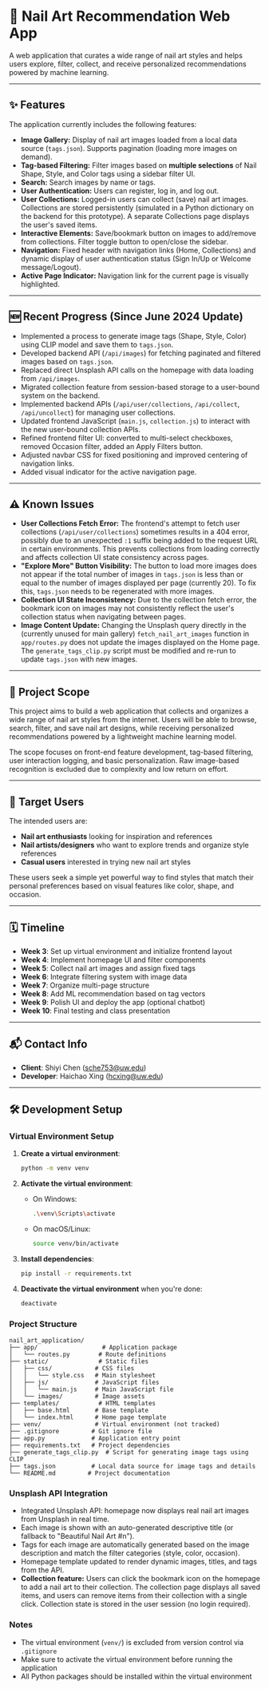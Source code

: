 # 💅 Nail Art Recommendation Web App

A web application that curates a wide range of nail art styles and helps users explore, filter, collect, and receive personalized recommendations powered by machine learning.

---

## ✨ Features

The application currently includes the following features:

- **Image Gallery:** Display of nail art images loaded from a local data source (`tags.json`). Supports pagination (loading more images on demand).
- **Tag-based Filtering:** Filter images based on **multiple selections** of Nail Shape, Style, and Color tags using a sidebar filter UI.
- **Search:** Search images by name or tags.
- **User Authentication:** Users can register, log in, and log out.
- **User Collections:** Logged-in users can collect (save) nail art images. Collections are stored persistently (simulated in a Python dictionary on the backend for this prototype). A separate Collections page displays the user's saved items.
- **Interactive Elements:** Save/bookmark button on images to add/remove from collections. Filter toggle button to open/close the sidebar.
- **Navigation:** Fixed header with navigation links (Home, Collections) and dynamic display of user authentication status (Sign In/Up or Welcome message/Logout).
- **Active Page Indicator:** Navigation link for the current page is visually highlighted.

---

## 🆕 Recent Progress (Since June 2024 Update)

- Implemented a process to generate image tags (Shape, Style, Color) using CLIP model and save them to `tags.json`.
- Developed backend API (`/api/images`) for fetching paginated and filtered images based on `tags.json`.
- Replaced direct Unsplash API calls on the homepage with data loading from `/api/images`.
- Migrated collection feature from session-based storage to a user-bound system on the backend.
- Implemented backend APIs (`/api/user/collections`, `/api/collect`, `/api/uncollect`) for managing user collections.
- Updated frontend JavaScript (`main.js`, `collection.js`) to interact with the new user-bound collection APIs.
- Refined frontend filter UI: converted to multi-select checkboxes, removed Occasion filter, added an Apply Filters button.
- Adjusted navbar CSS for fixed positioning and improved centering of navigation links.
- Added visual indicator for the active navigation page.

---

## ⚠️ Known Issues

- **User Collections Fetch Error:** The frontend's attempt to fetch user collections (`/api/user/collections`) sometimes results in a 404 error, possibly due to an unexpected `:1` suffix being added to the request URL in certain environments. This prevents collections from loading correctly and affects collection UI state consistency across pages.
- **"Explore More" Button Visibility:** The button to load more images does not appear if the total number of images in `tags.json` is less than or equal to the number of images displayed per page (currently 20). To fix this, `tags.json` needs to be regenerated with more images.
- **Collection UI State Inconsistency:** Due to the collection fetch error, the bookmark icon on images may not consistently reflect the user's collection status when navigating between pages.
- **Image Content Update:** Changing the Unsplash query directly in the (currently unused for main gallery) `fetch_nail_art_images` function in `app/routes.py` does not update the images displayed on the Home page. The `generate_tags_clip.py` script must be modified and re-run to update `tags.json` with new images.

---

## 📌 Project Scope

This project aims to build a web application that collects and organizes a wide range of nail art styles from the internet. Users will be able to browse, search, filter, and save nail art designs, while receiving personalized recommendations powered by a lightweight machine learning model.

The scope focuses on front-end feature development, tag-based filtering, user interaction logging, and basic personalization. Raw image-based recognition is excluded due to complexity and low return on effort.

---

## 👤 Target Users

The intended users are:

- **Nail art enthusiasts** looking for inspiration and references  
- **Nail artists/designers** who want to explore trends and organize style references  
- **Casual users** interested in trying new nail art styles  

These users seek a simple yet powerful way to find styles that match their personal preferences based on visual features like color, shape, and occasion.

---

## 🗓 Timeline

- **Week 3**: Set up virtual environment and initialize frontend layout  
- **Week 4**: Implement homepage UI and filter components  
- **Week 5**: Collect nail art images and assign fixed tags  
- **Week 6**: Integrate filtering system with image data  
- **Week 7**: Organize multi-page structure  
- **Week 8**: Add ML recommendation based on tag vectors  
- **Week 9**: Polish UI and deploy the app (optional chatbot)  
- **Week 10**: Final testing and class presentation  

---

## 📬 Contact Info

- **Client**: Shiyi Chen (sche753@uw.edu)  
- **Developer**: Haichao Xing (hcxing@uw.edu)

---

## 🛠 Development Setup

### Virtual Environment Setup

1. **Create a virtual environment**:
   ```bash
   python -m venv venv
   ```

2. **Activate the virtual environment**:
   - On Windows:
     ```bash
     .\venv\Scripts\activate
     ```
   - On macOS/Linux:
     ```bash
     source venv/bin/activate
     ```

3. **Install dependencies**:
   ```bash
   pip install -r requirements.txt
   ```

4. **Deactivate the virtual environment** when you're done:
   ```bash
   deactivate
   ```

### Project Structure
```
nail_art_application/
├── app/                  # Application package
│   └── routes.py        # Route definitions
├── static/              # Static files
│   ├── css/            # CSS files
│   │   └── style.css   # Main stylesheet
│   ├── js/             # JavaScript files
│   │   └── main.js     # Main JavaScript file
│   └── images/         # Image assets
├── templates/           # HTML templates
│   ├── base.html       # Base template
│   └── index.html      # Home page template
├── venv/               # Virtual environment (not tracked)
├── .gitignore         # Git ignore file
├── app.py             # Application entry point
├── requirements.txt   # Project dependencies
├── generate_tags_clip.py  # Script for generating image tags using CLIP
├── tags.json          # Local data source for image tags and details
└── README.md         # Project documentation
```

### Unsplash API Integration

- Integrated Unsplash API: homepage now displays real nail art images from Unsplash in real time.
- Each image is shown with an auto-generated descriptive title (or fallback to "Beautiful Nail Art #n").
- Tags for each image are automatically generated based on the image description and match the filter categories (style, color, occasion).
- Homepage template updated to render dynamic images, titles, and tags from the API.
- **Collection feature:** Users can click the bookmark icon on the homepage to add a nail art to their collection. The collection page displays all saved items, and users can remove items from their collection with a single click. Collection state is stored in the user session (no login required).

### Notes
- The virtual environment (`venv/`) is excluded from version control via `.gitignore`
- Make sure to activate the virtual environment before running the application
- All Python packages should be installed within the virtual environment 